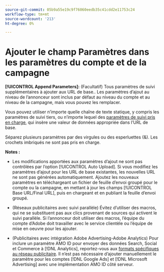 ```yaml
---
source-git-commit: 05b9a55e19c9f76060eedb35c41cdd2e11753c24
workflow-type: tm+mt
source-wordcount: '213'
ht-degree: 0%

---
```

# Ajouter le champ Paramètres dans les paramètres du compte et de la campagne

**[!UICONTROL Append Parameters]:** (Facultatif) Tous paramètres de suivi supplémentaires à ajouter aux URL de base.<!-- When account uses setting append_param_to_tt_fus, then we add append parameters to the tracking templates OR the landing page suffixes instead (not sure how we determine which) -->. Les paramètres d’ajout au niveau de l’annonceur sont inclus par défaut au niveau du compte et au niveau de la campagne, mais vous pouvez les remplacer.

Vous pouvez utiliser n’importe quelle chaîne de texte statique, y compris les paramètres de suivi tiers, ou n’importe lequel des [ paramètres de suivi pris en charge](/help/search-social-commerce/tracking/click-tracking-urls-optional-parameters.md), qui insère une valeur de données appropriée dans l’URL de base.

Séparez plusieurs paramètres par des virgules ou des esperluettes (&amp;). Les crochets imbriqués ne sont pas pris en charge.

**Notes :**

* Les modifications apportées aux paramètres d’ajout ne sont pas contrôlées par l’option [!UICONTROL Auto Upload]. Si vous modifiez les paramètres d’ajout pour les URL de base existantes, les nouvelles URL ne sont pas générées automatiquement. Ajoutez les nouveaux paramètres en téléchargeant un fichier de feuille d’envoi groupé pour le compte ou la campagne, en mettant à jour les champs [!UICONTROL Base URL/Final URL], puis en chargeant et en publiant la feuille d’envoi groupé.

* (Réseaux publicitaires avec suivi parallèle) Évitez d’utiliser des macros, qui ne se substituent pas aux clics provenant de sources qui activent le suivi parallèle. Si l’annonceur doit utiliser des macros, l’équipe du compte d’Adobe doit travailler avec le service clientèle ou l’équipe de mise en oeuvre pour les ajouter.

* (Publicitaires avec intégration Adobe Advertising-Adobe Analytics) Pour inclure un paramètre AMO ID pour envoyer des données Search, Social et Commerce à [!DNL Analytics], reportez-vous aux [formats spécifiques au réseau publicitaire](/help/integrations/analytics/ids.md#amo-id-formats). Il n’est pas nécessaire d’ajouter manuellement le paramètre pour les comptes [!DNL Google Ads] et [!DNL Microsoft Advertising] avec une implémentation AMO ID côté serveur.

